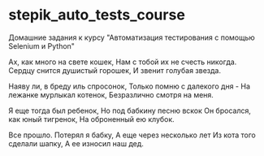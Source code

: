 # stepik_auto_tests_course
Домашние задания к курсу "Автоматизация тестирования с помощью Selenium и Python"

Ах, как много на свете кошек,
Нам с тобой их не счесть никогда.
Сердцу снится душистый горошек,
И звенит голубая звезда.

Наяву ли, в бреду иль спросонок,
Только помню с далекого дня -
На лежанке мурлыкал котенок,
Безразлично смотря на меня.

Я еще тогда был ребенок,
Но под бабкину песню вскок
Он бросался, как юный тигренок,
На оброненный ею клубок.

Все прошло. Потерял я бабку,
А еще через несколько лет
Из кота того сделали шапку,
А ее износил наш дед.
